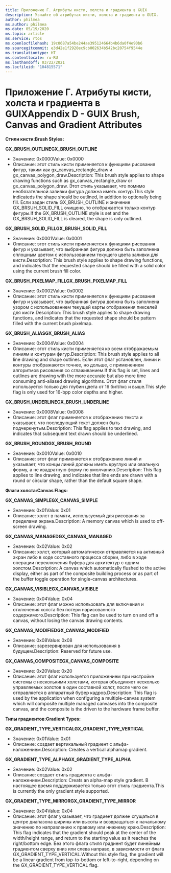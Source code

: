 ```yaml
---
title: Приложение Г. Атрибуты кисти, холста и градиента в GUIX
description: Узнайте об атрибутах кисти, холста и градиента в GUIX.
author: philmea
ms.author: philmea
ms.date: 05/19/2020
ms.topic: article
ms.service: rtos
ms.openlocfilehash: 19c0687a54be244ae395124664b4b6da0f4e90b6
ms.sourcegitcommit: e3d42e1f2920ec9cb002634b542bc20754f9544e
ms.translationtype: HT
ms.contentlocale: ru-RU
ms.lasthandoff: 03/22/2021
ms.locfileid: "104815571"
---
```

# <a name="appendix-d---guix-brush-canvas-and-gradient-attributes"></a><span data-ttu-id="34f49-103">Приложение Г. Атрибуты кисти, холста и градиента в GUIX</span><span class="sxs-lookup"><span data-stu-id="34f49-103">Appendix D - GUIX Brush, Canvas and Gradient Attributes</span></span>

<span data-ttu-id="34f49-104">__**Стили кисти:**__</span><span class="sxs-lookup"><span data-stu-id="34f49-104">__**Brush Styles:**__</span></span>

<span data-ttu-id="34f49-105">**GX_BRUSH_OUTLINE**</span><span class="sxs-lookup"><span data-stu-id="34f49-105">**GX_BRUSH_OUTLINE**</span></span>
- <span data-ttu-id="34f49-106">Значение: 0x0000</span><span class="sxs-lookup"><span data-stu-id="34f49-106">Value: 0x0000</span></span>
- <span data-ttu-id="34f49-107">Описание: этот стиль кисти применяется к функциям рисования фигур, таким как gx_canvas_rectangle_draw и gx_canvas_polygon_draw.</span><span class="sxs-lookup"><span data-stu-id="34f49-107">Description: This brush style applies to shape drawing functions such as gx_canvas_rectangle_draw or gx_canvas_polygon_draw.</span></span> <span data-ttu-id="34f49-108">Этот стиль указывает, что помимо необязательной заливки фигура должна иметь контур.</span><span class="sxs-lookup"><span data-stu-id="34f49-108">This style indicateds the shape should be outlined, in addition to optionally being fill.</span></span> <span data-ttu-id="34f49-109">Если задан стиль GX_BRUSH_OUTLINE и значение GX_BRSUH_SOLID_FILL очищено, то отображается только контур фигуры.</span><span class="sxs-lookup"><span data-stu-id="34f49-109">If the GX_BRUSH_OUTLINE style is set and the GX_BRSUH_SOLID_FILL is cleared, the shape is only outlined.</span></span>

<span data-ttu-id="34f49-110">**GX_BRUSH_SOLID_FILL**</span><span class="sxs-lookup"><span data-stu-id="34f49-110">**GX_BRUSH_SOLID_FILL**</span></span>
- <span data-ttu-id="34f49-111">Значение: 0x0001</span><span class="sxs-lookup"><span data-stu-id="34f49-111">Value: 0x0001</span></span>
- <span data-ttu-id="34f49-112">Описание: этот стиль кисти применяется к функциям рисования фигур и указывает, что выбранная фигура должна быть заполнена сплошным цветом с использованием текущего цвета заливки для кисти.</span><span class="sxs-lookup"><span data-stu-id="34f49-112">Description: This brush style applies to shape drawing functions, and indicates that the requested shape should be filled with a solid color using the current brush fill color.</span></span>

<span data-ttu-id="34f49-113">**GX_BRUSH_PIXELMAP_FILL**</span><span class="sxs-lookup"><span data-stu-id="34f49-113">**GX_BRUSH_PIXELMAP_FILL**</span></span>
- <span data-ttu-id="34f49-114">Значение: 0x0002</span><span class="sxs-lookup"><span data-stu-id="34f49-114">Value: 0x0002</span></span>
- <span data-ttu-id="34f49-115">Описание: этот стиль кисти применяется к функциям рисования фигур и указывает, что выбранная фигура должна быть заполнена узором с использованием текущей карты отображения пикселей для кисти.</span><span class="sxs-lookup"><span data-stu-id="34f49-115">Description: This brush style applies to shape drawing functions, and indicates that the requested shape should be pattern filled with the current brush pixelmap.</span></span>

<span data-ttu-id="34f49-116">**GX_BRUSH_ALIAS**</span><span class="sxs-lookup"><span data-stu-id="34f49-116">**GX_BRUSH_ALIAS**</span></span>
- <span data-ttu-id="34f49-117">Значение: 0x0004</span><span class="sxs-lookup"><span data-stu-id="34f49-117">Value: 0x0004</span></span>
- <span data-ttu-id="34f49-118">Описание: этот стиль кисти применяется ко всем отображаемым линиям и контурам фигур.</span><span class="sxs-lookup"><span data-stu-id="34f49-118">Description: This brush style applies to all line drawing and shape outlines.</span></span> <span data-ttu-id="34f49-119">Если этот флаг установлен, линии и контуры отображаются точнее, но дольше, с применением алгоритмов рисования со сглаживанием.</span><span class="sxs-lookup"><span data-stu-id="34f49-119">If this flag is set, lines and outlines are drawing with the more accurate but also more time consuming anti-aliased drawing algorithms.</span></span> <span data-ttu-id="34f49-120">Этот флаг стиля используется только для глубин цвета от 16 бит/пкс и выше.</span><span class="sxs-lookup"><span data-stu-id="34f49-120">This style flag is only used for 16-bpp color depths and higher.</span></span>

<span data-ttu-id="34f49-121">**GX_BRUSH_UNDERLINE**</span><span class="sxs-lookup"><span data-stu-id="34f49-121">**GX_BRUSH_UNDERLINE**</span></span>
- <span data-ttu-id="34f49-122">Значение: 0x0008</span><span class="sxs-lookup"><span data-stu-id="34f49-122">Value: 0x0008</span></span>
- <span data-ttu-id="34f49-123">Описание: этот флаг применяется к отображению текста и указывает, что последующий текст должен быть подчеркнутым.</span><span class="sxs-lookup"><span data-stu-id="34f49-123">Description: This flag applies to text drawing, and indicates that subsequent text drawn should be underlined.</span></span>

<span data-ttu-id="34f49-124">**GX_BRUSH_ROUND**</span><span class="sxs-lookup"><span data-stu-id="34f49-124">**GX_BRUSH_ROUND**</span></span>
- <span data-ttu-id="34f49-125">Значение: 0x0010</span><span class="sxs-lookup"><span data-stu-id="34f49-125">Value: 0x0010</span></span>
- <span data-ttu-id="34f49-126">Описание: этот флаг применяется к отображению линий и указывает, что концы линий должны иметь круглую или овальную форму, а не квадратную форму по умолчанию.</span><span class="sxs-lookup"><span data-stu-id="34f49-126">Description: This flag applies to line drawing, and indicates that line ends are drawn with a round or circular shape, rather than the default square shape.</span></span>

<span data-ttu-id="34f49-127">__**Флаги холста:**__</span><span class="sxs-lookup"><span data-stu-id="34f49-127">__**Canvas Flags:**__</span></span>

<span data-ttu-id="34f49-128">**GX_CANVAS_SIMPLE**</span><span class="sxs-lookup"><span data-stu-id="34f49-128">**GX_CANVAS_SIMPLE**</span></span>
- <span data-ttu-id="34f49-129">Значение: 0x01</span><span class="sxs-lookup"><span data-stu-id="34f49-129">Value: 0x01</span></span>
- <span data-ttu-id="34f49-130">Описание: холст в памяти, используемый для рисования за пределами экрана.</span><span class="sxs-lookup"><span data-stu-id="34f49-130">Description: A memory canvas which is used to off-screen drawing.</span></span>

<span data-ttu-id="34f49-131">**GX_CANVAS_MANAGED**</span><span class="sxs-lookup"><span data-stu-id="34f49-131">**GX_CANVAS_MANAGED**</span></span>
- <span data-ttu-id="34f49-132">Значение: 0x02</span><span class="sxs-lookup"><span data-stu-id="34f49-132">Value: 0x02</span></span>
- <span data-ttu-id="34f49-133">Описание: холст, который автоматически отправляется на активный экран либо в ходе составного процесса сборки, либо в ходе операции переключения буфера для архитектур с одним холстом.</span><span class="sxs-lookup"><span data-stu-id="34f49-133">Description: A canvas which automatically flushed to the active display, either as part of the composite building process or as part of the buffer toggle operation for single-canvas architectures.</span></span>

<span data-ttu-id="34f49-134">**GX_CANVAS_VISIBLE**</span><span class="sxs-lookup"><span data-stu-id="34f49-134">**GX_CANVAS_VISIBLE**</span></span>
- <span data-ttu-id="34f49-135">Значение: 0x04</span><span class="sxs-lookup"><span data-stu-id="34f49-135">Value: 0x04</span></span>
- <span data-ttu-id="34f49-136">Описание: этот флаг можно использовать для включения и отключения холста без потери нарисованного содержимого.</span><span class="sxs-lookup"><span data-stu-id="34f49-136">Description: This flag can be used to turn on and off a canvas, without losing the canvas drawing contents.</span></span>

<span data-ttu-id="34f49-137">**GX_CANVAS_MODIFIED**</span><span class="sxs-lookup"><span data-stu-id="34f49-137">**GX_CANVAS_MODIFIED**</span></span>
- <span data-ttu-id="34f49-138">Значение: 0x08</span><span class="sxs-lookup"><span data-stu-id="34f49-138">Value: 0x08</span></span>
- <span data-ttu-id="34f49-139">Описание: зарезервирован для использования в будущем.</span><span class="sxs-lookup"><span data-stu-id="34f49-139">Description: Reserved for future use.</span></span>

<span data-ttu-id="34f49-140">**GX_CANVAS_COMPOSITE**</span><span class="sxs-lookup"><span data-stu-id="34f49-140">**GX_CANVAS_COMPOSITE**</span></span>
- <span data-ttu-id="34f49-141">Значение: 0x20</span><span class="sxs-lookup"><span data-stu-id="34f49-141">Value: 0x20</span></span>
- <span data-ttu-id="34f49-142">Описание: этот флаг используется приложением при настройке системы с несколькими холстами, которая объединяет несколько управляемых холстов в один составной холст, после чего он отправляется в аппаратный буфер кадров.</span><span class="sxs-lookup"><span data-stu-id="34f49-142">Description: This flag is used by the application when configuring a multiple-canvas system which will composite multiple managed canvases into the composite canvas, and the composite is the driven to the hardware frame buffer.</span></span>

<span data-ttu-id="34f49-143">__**Типы градиентов:**__</span><span class="sxs-lookup"><span data-stu-id="34f49-143">__**Gradient Types:**__</span></span>

<span data-ttu-id="34f49-144">**GX_GRADIENT_TYPE_VERTICAL**</span><span class="sxs-lookup"><span data-stu-id="34f49-144">**GX_GRADIENT_TYPE_VERTICAL**</span></span>
- <span data-ttu-id="34f49-145">Значение: 0x01</span><span class="sxs-lookup"><span data-stu-id="34f49-145">Value: 0x01</span></span>
- <span data-ttu-id="34f49-146">Описание: создает вертикальный градиент с альфа-наложением.</span><span class="sxs-lookup"><span data-stu-id="34f49-146">Description: Creates a vertical alphamap gradient.</span></span>

<span data-ttu-id="34f49-147">**GX_GRADIENT_TYPE_ALPHA**</span><span class="sxs-lookup"><span data-stu-id="34f49-147">**GX_GRADIENT_TYPE_ALPHA**</span></span>
- <span data-ttu-id="34f49-148">Значение: 0x02</span><span class="sxs-lookup"><span data-stu-id="34f49-148">Value: 0x02</span></span>
- <span data-ttu-id="34f49-149">Описание: создает стиль градиента с альфа-наложением.</span><span class="sxs-lookup"><span data-stu-id="34f49-149">Description: Creats an alpha-map style gradient.</span></span> <span data-ttu-id="34f49-150">В настоящее время поддерживается только этот стиль градиента.</span><span class="sxs-lookup"><span data-stu-id="34f49-150">This is currently the only gradient style supported.</span></span>

<span data-ttu-id="34f49-151">**GX_GRADIENT_TYPE_MIRROR**</span><span class="sxs-lookup"><span data-stu-id="34f49-151">**GX_GRADIENT_TYPE_MIRROR**</span></span>
- <span data-ttu-id="34f49-152">Значение: 0x04</span><span class="sxs-lookup"><span data-stu-id="34f49-152">Value: 0x04</span></span>
- <span data-ttu-id="34f49-153">Описание: этот флаг указывает, что градиент должен сгущаться в центре диапазона ширины или высоты и возвращаться к начальному значению по направлению к правому или нижнему краю.</span><span class="sxs-lookup"><span data-stu-id="34f49-153">Description: This flag indicates that the gradient should peak at the center of the width/height range, and return to the starting value as it reaches the right/bottom edge.</span></span> <span data-ttu-id="34f49-154">Без этого флага стиля градиент будет линейным градиентом сверху вниз или слева направо, в зависимости от флага GX_GRADIENT_TYPE_VERTICAL.</span><span class="sxs-lookup"><span data-stu-id="34f49-154">Without this style flag, the gradient will be a linear gradient from top-to-bottom or left-to-right, depending on the GX_GRADIENT_TYPE_VERTICAL flag.</span></span>